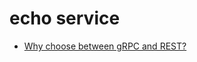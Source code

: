 # echo service

* [Why choose between gRPC and REST?](https://medium.com/@thatcher/why-choose-between-grpc-and-rest-bc0d351f2f84)
